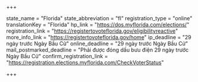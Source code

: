 +++

state_name = "Florida"
state_abbreviation = "fl"
registration_type = "online"
translationKey = "Florida"
hp_link = "https://dos.myflorida.com/elections/"
registration_link = "https://registertovoteflorida.gov/eligibilityreactive"
more_info_link = "https://registertovoteflorida.gov/home"
ip_deadline = "29 ngày trước Ngày Bầu Cử"
online_deadline = "29 ngày trước Ngày Bầu Cử"
mail_postmarked_deadline = "Phải được đóng dấu bưu điện 29 ngày trước Ngày Bầu Cử"
confirm_registration_link = "https://registration.elections.myflorida.com/CheckVoterStatus"

+++